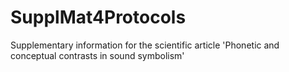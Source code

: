 # SupplMat4Protocols
Supplementary information for the scientific article 'Phonetic and conceptual contrasts in sound symbolism'
